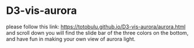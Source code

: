 # D3-vis-aurora
please follow this link: https://totobulu.github.io/D3-vis-aurora/aurora.html and scroll down you will find the slide bar of the three colors on the bottom, and have fun in making your own view of aurora light.

